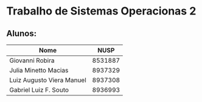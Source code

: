 # Trabalho de Sistemas Operacionas 2

## Alunos:

|Nome          |NUSP   |
|--------------|:-----:|
|Giovanni Robira |8531887|
|Julia Minetto Macias |8937329|
|Luiz Augusto Viera Manuel |8937308|
|Gabriel Luiz F. Souto |8936993|